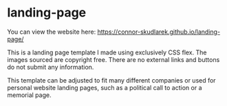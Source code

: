 # landing-page
You can view the website here: https://connor-skudlarek.github.io/landing-page/

This is a landing page template I made using exclusively CSS flex. The images sourced are copyright free.
There are no external links and buttons do not submit any information.

This template can be adjusted to fit many different companies or used for personal website landing pages, such as a political call to action or a memorial page.
